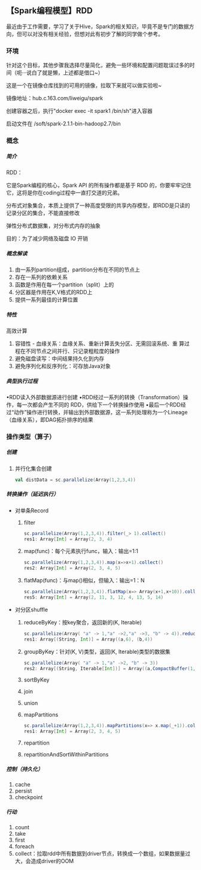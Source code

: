 ## 【Spark编程模型】RDD

最近由于工作需要，学习了关于Hive，Spark的相关知识，毕竟不是专门的数据方向，但可以对没有相关经验，但想对此有初步了解的同学做个参考。

### 环境

针对这个目标，其他步骤我选择尽量简化，避免一些环境和配置问题耽误过多的时间（呃···说白了就是懒，上述都是借口~）

这是一个在镜像仓库找到的可用的镜像，拉取下来就可以做实验啦~

镜像地址：hub.c.163.com/liweigu/spark

创建容器之后，执行"docker exec -it spark1 /bin/sh"进入容器

启动文件在 /soft/spark-2.1.1-bin-hadoop2.7/bin


###  概念

##### 简介

RDD：

它是Spark编程的核心，Spark API 的所有操作都是基于 RDD 的，你要牢牢记住它，这将是你在coding过程中一直打交道的兄弟。

分布式对象集合，本质上提供了一种高度受限的共享内存模型，即RDD是只读的记录分区的集合，不能直接修改

弹性分布式数据集，对分布式内存的抽象



目的：为了减少网络及磁盘 IO 开销



##### 概念解读

1. 由一系列partition组成，partition分布在不同的节点上
2. 存在一系列的依赖关系
3. 函数是作用在每一个partition（split）上的
4. 分区器是作用在K,V格式的RDD上
5. 提供一系列最佳的计算位置



##### 特性

高效计算

1. 容错性 - 血缘关系：血缘关系、重新计算丢失分区、无需回滚系统、重
   算过程在不同节点之间并行、只记录粗粒度的操作
2. 避免磁盘读写：中间结果持久化到内存
3. 避免序列化和反序列化：可存放Java对象



##### 典型执行过程

•RDD读入外部数据源进行创建
•RDD经过一系列的转换（Transformation）操作，每一次都会产生不同的
RDD，供给下一个转换操作使用
•最后一个RDD经过“动作”操作进行转换，并输出到外部数据源，这一系列处理称为一个Lineage（血缘关系），即DAG拓扑排序的结果



### 操作类型（算子）



##### 创建

1. 并行化集合创建

   ```scala
   val distData = sc.parallelize(Array(1,2,3,4))
   ```




##### 转换操作（延迟执行）

- 对单条Record
  1. filter

     ```scala
     sc.parallelize(Array(1,2,3,4)).filter(_> 1).collect()
     res1: Array[Int] = Array(2, 3, 4)
     ```

     

  2. map(func)：每个元素执行func，输入：输出=1:1

     ```scala
     sc.parallelize(Array(1,2,3,4)).map(x=>x+1).collect()
     res2: Array[Int] = Array(2, 3, 4, 5)
     ```

  3. flatMap(func)：与map()相似，但输入：输出=1：N

     ```scala
     sc.parallelize(Array(1,2,3,4)).flatMap(x=> Array(x+1,x+10)).collect()
     res5: Array[Int] = Array(2, 11, 3, 12, 4, 13, 5, 14)
     ```

     

- 对分区shuffle
  1. reduceByKey：按key聚合，返回新的(K, Iterable<V>)

     ```scala
     sc.parallelize(Array( "a" -> 1,"a" ->2,"a" ->3, "b" -> 4)).reduceByKey((x,y)=> x+y).collect()
     res1: Array[(String, Int)] = Array((a,6), (b,4))
     ```

     

     

  2. groupByKey：针对(K, V)类型，返回(K, Iterable<V>)类型的数据集

     ```scala
     sc.parallelize(Array( "a" -> 1,"a" ->2, "b" -> 3))
     res2: Array[(String, Iterable[Int])] = Array((a,CompactBuffer(1, 2)), (b,CompactBuffer(3)))
     ```

     

  3. sortByKey

  4. join

  5. union

  6. mapPartitions

     ```scala
     sc.parallelize(Array(1,2,3,4)).mapPartitions(x=> x.map(_+1)).collect()
     res1: Array[Int] = Array(2, 3, 4, 5) 
     ```

  7. repartition

  8. repartitionAndSortWithinPartitions



##### 控制（持久化）

1. cache
2. persist
3. checkpoint

##### 行动

1. count
2. take
3. first
4. foreach
5. collect：拉取rdd中所有数据到driver节点，转换成一个数组，如果数据量过大，会造成driver的OOM
